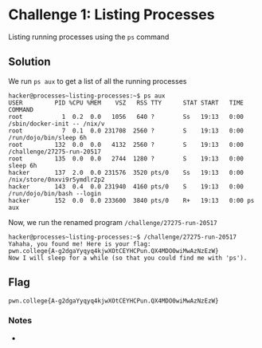 # Challenge 1: Listing Processes
Listing running processes using the `ps` command
## Solution
We run `ps aux` to get a list of all the running processes
```
hacker@processes~listing-processes:~$ ps aux
USER         PID %CPU %MEM    VSZ   RSS TTY      STAT START   TIME COMMAND
root           1  0.2  0.0   1056   640 ?        Ss   19:13   0:00 /sbin/docker-init -- /nix/v
root           7  0.1  0.0 231708  2560 ?        S    19:13   0:00 /run/dojo/bin/sleep 6h
root         132  0.0  0.0   4132  2560 ?        S    19:13   0:00 /challenge/27275-run-20517
root         135  0.0  0.0   2744  1280 ?        S    19:13   0:00 sleep 6h
hacker       137  2.0  0.0 231576  3520 pts/0    Ss   19:13   0:00 /nix/store/0nxvi9r5ymdlr2p2
hacker       143  0.4  0.0 231940  4160 pts/0    S    19:13   0:00 /run/dojo/bin/bash --login
hacker       152  0.0  0.0 233600  3840 pts/0    R+   19:13   0:00 ps aux
```
Now, we run the renamed program `/challenge/27275-run-20517`
```
hacker@processes~listing-processes:~$ /challenge/27275-run-20517
Yahaha, you found me! Here is your flag:
pwn.college{A-g2dgaYyqyq4kjwXOtCEYHCPun.QX4MDO0wiMwAzNzEzW}
Now I will sleep for a while (so that you could find me with 'ps').
```
## Flag
`pwn.college{A-g2dgaYyqyq4kjwXOtCEYHCPun.QX4MDO0wiMwAzNzEzW}`
### Notes
-